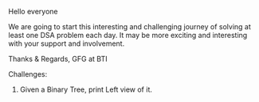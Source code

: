 Hello everyone 

We are going to start this interesting and challenging journey of solving at least one DSA problem each day.
It may be more exciting and interesting with your support and involvement.

Thanks & Regards,
GFG at BTI

Challenges:
1. Given a Binary Tree, print Left view of it. 
